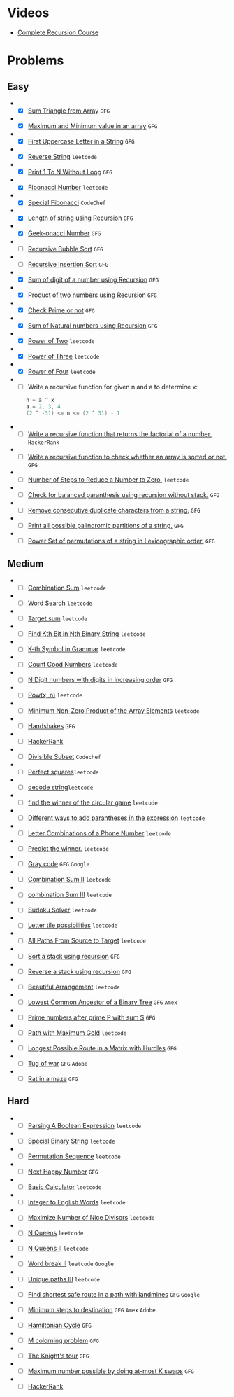 # Videos
- [Complete Recursion Course](https://www.youtube.com/playlist?list=PL9gnSGHSqcnp39cTyB1dTZ2pJ04Xmdrod)

# Problems

## Easy
- -[x] [Sum Triangle from Array](https://www.geeksforgeeks.org/sum-triangle-from-array/) `GFG`
- -[x] [Maximum and Minimum value in an array](https://www.geeksforgeeks.org/recursive-programs-to-find-minimum-and-maximum-elements-of-array/) `GFG`
- -[x] [First Uppercase Letter in a String](https://www.geeksforgeeks.org/first-uppercase-letter-in-a-string-iterative-and-recursive/) `GFG`
- -[x] [Reverse String](https://leetcode.com/problems/reverse-string/) `leetcode`
- -[x] [Print 1 To N Without Loop](https://practice.geeksforgeeks.org/problems/print-1-to-n-without-using-loops-1587115620/1/) `GFG`
- -[x] [Fibonacci Number](https://leetcode.com/problems/fibonacci-number/) `leetcode`
- -[x] [Special Fibonacci](https://www.codechef.com/problems/FIBXOR01/) `CodeChef`
- -[x] [Length of string using Recursion](https://www.geeksforgeeks.org/program-for-length-of-a-string-using-recursion/) `GFG`
- -[x] [Geek-onacci Number](https://practice.geeksforgeeks.org/problems/geek-onacci-number/0/) `GFG`
- -[ ] [Recursive Bubble Sort](https://www.geeksforgeeks.org/recursive-bubble-sort/) `GFG`
- -[ ] [Recursive Insertion Sort](https://www.geeksforgeeks.org/recursive-insertion-sort/) `GFG`
- -[x] [Sum of digit of a number using Recursion](https://www.geeksforgeeks.org/sum-digit-number-using-recursion/) `GFG`
- -[x] [Product of two numbers using Recursion](https://www.geeksforgeeks.org/product-2-numbers-using-recursion/) `GFG`
- -[x] [Check Prime or not](https://www.geeksforgeeks.org/recursive-program-prime-number/) `GFG`
- -[x] [Sum of Natural numbers using Recursion](https://www.geeksforgeeks.org/sum-of-natural-numbers-using-recursion/) `GFG`
- -[x] [Power of Two](https://leetcode.com/problems/power-of-two/) `leetcode`
- -[x] [Power of Three](https://leetcode.com/problems/power-of-three/) `leetcode`
- -[x] [Power of Four](https://leetcode.com/problems/power-of-four/) `leetcode`
- -[ ] Write a recursive function for given n and a to determine x:
```java
      n = a ^ x 
      a = 2, 3, 4
      (2 ^ -31) <= n <= (2 ^ 31) - 1      
```
- -[ ] [Write a recursive function that returns the factorial of a number.](https://www.hackerrank.com/challenges/30-recursion/problem) `HackerRank`
- -[ ] [Write a recursive function to check whether an array is sorted or not.](https://www.geeksforgeeks.org/program-check-array-sorted-not-iterative-recursive) `GFG`
- -[ ] [Number of Steps to Reduce a Number to Zero.](https://leetcode.com/problems/number-of-steps-to-reduce-a-number-to-zero/) `leetcode`
- -[ ] [Check for balanced paranthesis using recursion without stack.](https://www.geeksforgeeks.org/check-for-balanced-parenthesis-without-using-stack/) `GFG`
- -[ ] [Remove consecutive duplicate characters from a string.](https://www.geeksforgeeks.org/remove-consecutive-duplicates-string/) `GFG` 
- -[ ] [Print all possible palindromic partitions of a string.](https://www.geeksforgeeks.org/given-a-string-print-all-possible-palindromic-partition/) `GFG`
- -[ ] [Power Set of permutations of a string in Lexicographic order.](https://www.geeksforgeeks.org/powet-set-lexicographic-order/) `GFG`

## Medium
- -[ ] [Combination Sum](https://leetcode.com/problems/combination-sum/) `leetcode`
- -[ ] [Word Search](https://leetcode.com/problems/word-search/) `leetcode`
- -[ ] [Target sum](https://leetcode.com/problems/target-sum/) `leetcode`
- -[ ] [Find Kth Bit in Nth Binary String](https://leetcode.com/problems/find-kth-bit-in-nth-binary-string/) `leetcode`
- -[ ] [K-th Symbol in Grammar](https://leetcode.com/problems/k-th-symbol-in-grammar/) `leetcode`
- -[ ] [Count Good Numbers](https://leetcode.com/problems/count-good-numbers/) `leetcode`
- -[ ] [N Digit numbers with digits in increasing order](https://practice.geeksforgeeks.org/problems/n-digit-numbers-with-digits-in-increasing-order5903/1/) `GFG`
- -[ ] [Pow(x, n)](https://leetcode.com/problems/powx-n/) `leetcode`
- -[ ] [Minimum Non-Zero Product of the Array Elements](https://leetcode.com/problems/minimum-non-zero-product-of-the-array-elements/) `leetcode`
- -[ ] [Handshakes](https://practice.geeksforgeeks.org/problems/handshakes1303/1/) `GFG`
- -[ ] [HackerRank](https://www.hackerrank.com/domains/algorithms?filters%5Bsubdomains%5D%5B%5D=recursion&filters%5Bdifficulty%5D%5B%5D=medium)
- -[ ] [Divisible Subset](https://www.codechef.com/problems/DIVSUBS)  `Codechef`
- -[ ] [Perfect squares](https://leetcode.com/problems/perfect-squares/)`leetcode`
- -[ ] [decode string](https://leetcode.com/problems/decode-string/)`leetcode`
- -[ ] [find the winner of the circular game](https://leetcode.com/problems/find-the-winner-of-the-circular-game/) `leetcode`
- -[ ] [Different ways to add parantheses in the expression](https://leetcode.com/problems/different-ways-to-add-parentheses/) `leetcode`
- -[ ] [Letter Combinations of a Phone Number](https://leetcode.com/problems/letter-combinations-of-a-phone-number/) `leetcode`
- -[ ] [Predict the winner.](https://leetcode.com/problems/predict-the-winner/) `leetcode`
- -[ ] [Gray code](https://practice.geeksforgeeks.org/problems/gray-code-1611215248/1/) `GFG` `Google`
- -[ ] [Combination Sum II](https://leetcode.com/problems/combination-sum-ii/) `leetcode`
- -[ ] [combination Sum III](https://leetcode.com/problems/combination-sum-iii/) `leetcode`
- -[ ] [Sudoku Solver](https://leetcode.com/problems/sudoku-solver/) `leetcode`
- -[ ] [Letter tile possibilities](https://leetcode.com/problems/letter-tile-possibilities/) `leetcode`
- -[ ] [All Paths From Source to Target](https://leetcode.com/problems/all-paths-from-source-to-target/) `leetcode`
- -[ ] [Sort a stack using recursion](https://www.geeksforgeeks.org/sort-a-stack-using-recursion/) `GFG`
- -[ ] [Reverse a stack using recursion](https://www.geeksforgeeks.org/reverse-a-stack-using-recursion/) `GFG`
- -[ ] [Beautiful Arrangement](https://leetcode.com/problems/beautiful-arrangement/) `leetcode`
- -[ ] [Lowest Common Ancestor of a Binary Tree](https://practice.geeksforgeeks.org/problems/lowest-common-ancestor-in-a-binary-tree/1/) `GFG` `Amex`
- -[ ] [Prime numbers after prime P with sum S](https://www.geeksforgeeks.org/prime-numbers-after-prime-p-with-sum-s/) `GFG`
- -[ ] [Path with Maximum Gold](https://leetcode.com/problems/path-with-maximum-gold/) `leetcode`
- -[ ] [Longest Possible Route in a Matrix with Hurdles](https://www.geeksforgeeks.org/longest-possible-route-in-a-matrix-with-hurdles/) `GFG`
- -[ ] [Tug of war](https://www.geeksforgeeks.org/tug-of-war/) `GFG` `Adobe`
- -[ ] [Rat in a maze](https://www.geeksforgeeks.org/rat-in-a-maze-backtracking-2/) `GFG`

## Hard
- -[ ] [Parsing A Boolean Expression](https://leetcode.com/problems/parsing-a-boolean-expression/) `leetcode`
- -[ ] [Special Binary String](https://leetcode.com/problems/special-binary-string/) `leetcode`
- -[ ] [Permutation Sequence](https://leetcode.com/problems/permutation-sequence/) `leetcode`
- -[ ] [Next Happy Number](https://practice.geeksforgeeks.org/problems/next-happy-number4538/1/) `GFG`
- -[ ] [Basic Calculator](https://leetcode.com/problems/basic-calculator/) `leetcode`
- -[ ] [Integer to English Words](https://leetcode.com/problems/integer-to-english-words/) `leetcode`
- -[ ] [Maximize Number of Nice Divisors](https://leetcode.com/problems/maximize-number-of-nice-divisors/) `leetcode`
- -[ ] [N Queens](https://leetcode.com/problems/n-queens/) `leetcode`
- -[ ] [N Queens II](https://leetcode.com/problems/n-queens-ii/) `leetcode`
- -[ ] [Word break II](https://leetcode.com/problems/word-break-ii/) `leetcode` `Google`
- -[ ] [Unique paths III](https://leetcode.com/problems/unique-paths-iii/) `leetcode`
- -[ ] [Find shortest safe route in a path with landmines](https://www.geeksforgeeks.org/find-shortest-safe-route-in-a-path-with-landmines/) `GFG` `Google`
- -[ ] [Minimum steps to destination](https://practice.geeksforgeeks.org/problems/minimum-number-of-steps-to-reach-a-given-number5234/1/) `GFG` `Amex` `Adobe`
- -[ ] [Hamiltonian Cycle](https://www.geeksforgeeks.org/hamiltonian-cycle-backtracking-6/) `GFG`
- -[ ] [M colorning problem](https://www.geeksforgeeks.org/m-coloring-problem-backtracking-5/) `GFG`
- -[ ] [The Knight's tour](https://www.geeksforgeeks.org/the-knights-tour-problem-backtracking-1/) `GFG`
- -[ ] [Maximum number possible by doing at-most K swaps](https://www.geeksforgeeks.org/find-maximum-number-possible-by-doing-at-most-k-swaps/) `GFG`
- -[ ] [HackerRank](https://www.hackerrank.com/domains/algorithms?filters%5Bsubdomains%5D%5B%5D=recursion&filters%5Bdifficulty%5D%5B%5D=hard)
